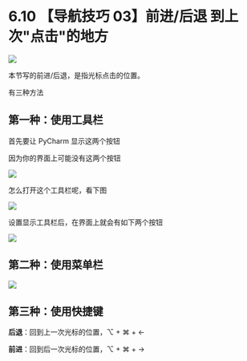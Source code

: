 # 6.10 【导航技巧 03】前进/后退 到上次"点击"的地方

![](http://image.iswbm.com/20200804124133.png)

本节写的前进/后退，是指光标点击的位置。

有三种方法

## 第一种：使用工具栏

首先要让 PyCharm 显示这两个按钮

因为你的界面上可能没有这两个按钮

![](http://image.iswbm.com/20200829142103.png)

怎么打开这个工具栏呢，看下图

![](http://image.iswbm.com/image-20200829142228437.png)

设置显示工具栏后，在界面上就会有如下两个按钮

![](http://image.iswbm.com/20200829142343.png)

## 第二种：使用菜单栏

![](http://image.iswbm.com/20200829142442.png)



## 第三种：使用快捷键

**后退**：回到上一次光标的位置，⌥  + ⌘ + ←

**前进**：回到后一次光标的位置，⌥  + ⌘ + →
